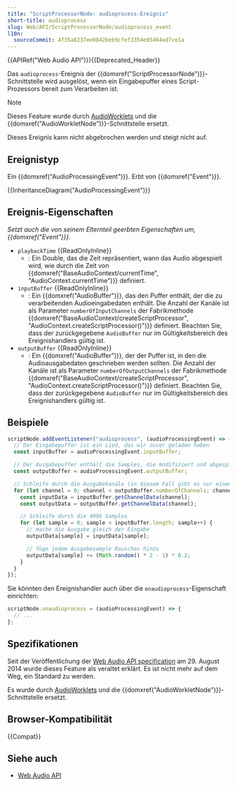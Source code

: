 ```yaml
---
title: "ScriptProcessorNode: audioprocess-Ereignis"
short-title: audioprocess
slug: Web/API/ScriptProcessorNode/audioprocess_event
l10n:
  sourceCommit: 4f35a8237ee0842beb9cfef3354e05464ad7ce1a
---
```


{{APIRef("Web Audio API")}}{{Deprecated_Header}}

Das `audioprocess`-Ereignis der {{domxref("ScriptProcessorNode")}}-Schnittstelle wird ausgelöst, wenn ein Eingabepuffer eines Script-Prozessors bereit zum Verarbeiten ist.

> [!NOTE]
> Dieses Feature wurde durch [AudioWorklets](/de/docs/Web/API/AudioWorklet) und die {{domxref("AudioWorkletNode")}}-Schnittstelle ersetzt.

Dieses Ereignis kann nicht abgebrochen werden und steigt nicht auf.

## Ereignistyp

Ein {{domxref("AudioProcessingEvent")}}. Erbt von {{domxref("Event")}}.

{{InheritanceDiagram("AudioProcessingEvent")}}

## Ereignis-Eigenschaften

_Setzt auch die von seinem Elternteil geerbten Eigenschaften um, {{domxref("Event")}}._

- `playbackTime` {{ReadOnlyInline}}
  - : Ein Double, das die Zeit repräsentiert, wann das Audio abgespielt wird,
    wie durch die Zeit von {{domxref("BaseAudioContext/currentTime", "AudioContext.currentTime")}} definiert.
- `inputBuffer` {{ReadOnlyInline}}
  - : Ein {{domxref("AudioBuffer")}}, das den Puffer enthält, der die zu verarbeitenden Audioeingabedaten enthält.
    Die Anzahl der Kanäle ist als Parameter `numberOfInputChannels`
    der Fabrikmethode {{domxref("BaseAudioContext/createScriptProcessor", "AudioContext.createScriptProcessor()")}} definiert.
    Beachten Sie, dass der zurückgegebene <code>AudioBuffer</code> nur im Gültigkeitsbereich des Ereignishandlers gültig ist.
- `outputBuffer` {{ReadOnlyInline}}
  - : Ein {{domxref("AudioBuffer")}}, der der Puffer ist, in den die Audioausgabedaten geschrieben werden sollten.
    Die Anzahl der Kanäle ist als Parameter <code>numberOfOutputChannels</code>
    der Fabrikmethode {{domxref("BaseAudioContext/createScriptProcessor", "AudioContext.createScriptProcessor()")}} definiert.
    Beachten Sie, dass der zurückgegebene <code>AudioBuffer</code> nur im Gültigkeitsbereich des Ereignishandlers gültig ist.

## Beispiele

```js
scriptNode.addEventListener("audioprocess", (audioProcessingEvent) => {
  // Der Eingabepuffer ist ein Lied, das wir zuvor geladen haben
  const inputBuffer = audioProcessingEvent.inputBuffer;

  // Der Ausgabepuffer enthält die Samples, die modifiziert und abgespielt werden
  const outputBuffer = audioProcessingEvent.outputBuffer;

  // Schleife durch die Ausgabekanäle (in diesem Fall gibt es nur einen)
  for (let channel = 0; channel < outputBuffer.numberOfChannels; channel++) {
    const inputData = inputBuffer.getChannelData(channel);
    const outputData = outputBuffer.getChannelData(channel);

    // Schleife durch die 4096 Samples
    for (let sample = 0; sample < inputBuffer.length; sample++) {
      // mache die Ausgabe gleich der Eingabe
      outputData[sample] = inputData[sample];

      // füge jedem Ausgabesample Rauschen hinzu
      outputData[sample] += (Math.random() * 2 - 1) * 0.2;
    }
  }
});
```

Sie könnten den Ereignishandler auch über die `onaudioprocess`-Eigenschaft einrichten:

```js
scriptNode.onaudioprocess = (audioProcessingEvent) => {
  // ...
};
```

## Spezifikationen

Seit der Veröffentlichung der [Web Audio API specification](https://www.w3.org/TR/webaudio/#ScriptProcessorNode) am 29. August 2014 wurde dieses Feature als veraltet erklärt. Es ist nicht mehr auf dem Weg, ein Standard zu werden.

Es wurde durch [AudioWorklets](/de/docs/Web/API/AudioWorklet) und die {{domxref("AudioWorkletNode")}}-Schnittstelle ersetzt.

## Browser-Kompatibilität

{{Compat}}

## Siehe auch

- [Web Audio API](/de/docs/Web/API/Web_Audio_API)
